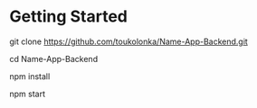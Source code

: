 # Getting Started

git clone https://github.com/toukolonka/Name-App-Backend.git

cd Name-App-Backend

npm install

npm start
